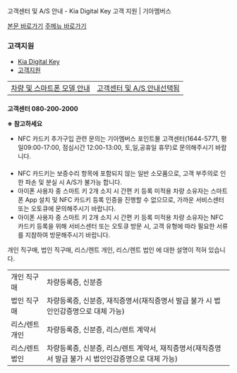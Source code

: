 고객센터 및 A/S 안내 - Kia Digital Key 고객 지원 | 기아멤버스










 



[본문 바로가기](#content)
[주메뉴 바로가기](#gnb)

### 고객지원

* [Kia Digital Key](https://members.kia.com/kr/view/qdks/info/qdks_kdk_service_intro.do)
* [고객지원](https://members.kia.com/kr/view/qdks/info/qdks_support_vehicle.do)

|  |  |
| --- | --- |
| [차량 및 스마트폰 모델 안내](/kr/view/qdks/info/qdks_support_vehicle.do) | [고객센터 및 A/S 안내선택됨](/kr/view/qdks/info/qdks_support_as.do) |

#### 

**고객센터 080-200-2000**

**※ 참고하세요**

* NFC 카드키 추가구입 관련 문의는 기아멤버스 포인트몰 고객센터(1644-5771, 평일09:00-17:00, 점심시간 12:00-13:00, 토,일,공휴일 휴무)로
  문의해주시기 바랍니다.

#### 

* NFC 카드키는 보증수리 항목에 포함되지 않는 일반 소모품으로, 고객 부주의로 인한 파손 및 분실 시 A/S가 불가능 합니다.
* 아이폰 사용자 중 스마트 키 2개 소지 시 간편 키 등록 미적용 차량 소유자는 스마트폰 App 설치 및 NFC 카드키 등록 인증을 진행할 수 없으므로, 가까운 서비스센터 또는 오토큐에 문의해주시기 바랍니다.
* 아이폰 사용자 중 스마트 키 2개 소지 시 간편 키 등록 미적용 차량 소유자는 NFC 카드키 등록을 위해 서비스센터 또는 오토큐 방문 시, 고객 유형에 따라 필요한 서류를 지참하여 방문해주시기 바랍니다.

개인 직구매, 법인 직구매, 리스/렌트 개인, 리스/렌트 법인 에 대한 설명이 적혀 있습니다.




|  |  |
| --- | --- |
| 개인 직구매 | 차량등록증, 신분증 |
| 법인 직구매 | 차량등록증, 신분증, 재직증명서(재직증명서 발급 불가 시 법인인감증명으로 대체 가능) |
| 리스/렌트 개인 | 차량등록증, 신분증, 리스/렌트 계약서 |
| 리스/렌트 법인 | 차량등록증, 신분증, 리스/렌트 계약서, 재직증명서(재직증명서 발급 불가 시 법인인감증명으로 대체 가능) |